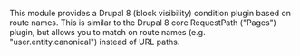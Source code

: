 This module provides a Drupal 8 (block visibility) condition plugin 
based on route names. This is similar to the Drupal 8 core RequestPath ("Pages")
plugin, but allows you to match on route names (e.g. "user.entity.canonical") 
instead of URL paths.
